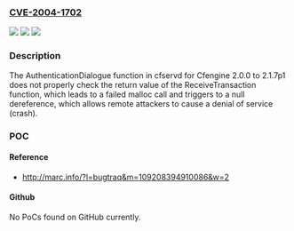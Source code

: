 ### [CVE-2004-1702](https://cve.mitre.org/cgi-bin/cvename.cgi?name=CVE-2004-1702)
![](https://img.shields.io/static/v1?label=Product&message=n%2Fa&color=blue)
![](https://img.shields.io/static/v1?label=Version&message=n%2Fa&color=blue)
![](https://img.shields.io/static/v1?label=Vulnerability&message=n%2Fa&color=brighgreen)

### Description

The AuthenticationDialogue function in cfservd for Cfengine 2.0.0 to 2.1.7p1 does not properly check the return value of the ReceiveTransaction function, which leads to a failed malloc call and triggers to a null dereference, which allows remote attackers to cause a denial of service (crash).

### POC

#### Reference
- http://marc.info/?l=bugtraq&m=109208394910086&w=2

#### Github
No PoCs found on GitHub currently.

